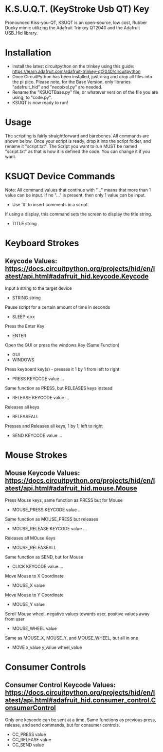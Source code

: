 # K.S.U.Q.T. (KeyStroke Usb QT) Key
Pronounced Kiss-you-QT, KSUQT is an open-source, low cost, Rubber Ducky mimic utilizing the Adafruit Trinkey QT2040 and the Adafruit USB_Hid library.

# Installation

- Install the latest circuitpython on the trinkey using this guide: https://learn.adafruit.com/adafruit-trinkey-qt2040/circuitpython
- Once CircuitPython has been installed, just drag and drop all files into the pi pico. Please note, for the Base Version, only libraries "adafruit_hid" and "neopixel.py" are needed.
- Rename the "KSUQTBase.py" file, or whatever version of the file you are using, to "code.py".
- KSUQT is now ready to run!

# Usage

The scripting is fairly straightforward and barebones. All commands are shown below. Once your script is ready, drop it into the script folder, and rename it "script.txt". 
The Script you want to run MUST be named "script.txt" as that is how it is defined the code. You can change it if you want.

# KSUQT Device Commands

Note: All command values that continue with "..." means that more than 1 value can be input. if no "..." is present, then only 1 value can be input.
- Use '#' to insert comments in a script.
  
If using a display, this command sets the screen to display the title string. 
- TITLE string 

# Keyboard Strokes
Keycode Values: https://docs.circuitpython.org/projects/hid/en/latest/api.html#adafruit_hid.keycode.Keycode
-------------------------------------------------
Input a string to the target device
- STRING string

Pause script for a certain amount of time in seconds
- SLEEP x.xx

Press the Enter Key
- ENTER

Open the GUI or press the windows Key (Same Function)
- GUI
- WINDOWS

Press keyboard key(s) - presses it 1 by 1 from left to right
- PRESS KEYCODE value ...

Same function as PRESS, but RELEASES keys instead
- RELEASE KEYCODE value ...

Releases all keys
- RELEASEALL

Presses and Releases all keys, 1 by 1, left to right
- SEND KEYCODE value ...

# Mouse Strokes
Mouse Keycode Values: https://docs.circuitpython.org/projects/hid/en/latest/api.html#adafruit_hid.mouse.Mouse
-------------------------------------------------

Press Mouse keys, same function as PRESS but for Mouse
- MOUSE_PRESS KEYCODE value ...

Same function as MOUSE_PRESS but releases
- MOUSE_RELEASE KEYCODE value ...

Releases all MOuse Keys
- MOUSE_RELEASEALL

Same function as SEND, but for Mouse
- CLICK KEYCODE value ...

Move Mouse to X Coordinate
- MOUSE_X value

Move Mouse to Y Coordinate
- MOUSE_Y value

Scroll Mouse wheel, negative values towards user, positive values away from user
- MOUSE_WHEEL value

Same as MOUSE_X, MOUSE_Y, and MOUSE_WHEEL, but all in one
- MOVE x_value y_value wheel_value


# Consumer Controls
Consumer Control Keycode Values: https://docs.circuitpython.org/projects/hid/en/latest/api.html#adafruit_hid.consumer_control.ConsumerControl
-------------------------------------------------

Only one keycode can be sent at a time. Same functions as previous press, release, and send commands, but for consumer controls.
- CC_PRESS value
- CC_RELEASE value
- CC_SEND value
